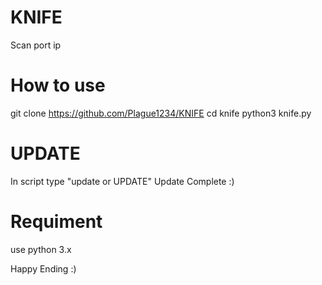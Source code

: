 # KNIFE
Scan port ip

# How to use
git clone https://github.com/Plague1234/KNIFE
cd knife
python3 knife.py

# UPDATE
In script type "update or UPDATE"
Update Complete :)

# Requiment
use python 3.x

Happy Ending :)
